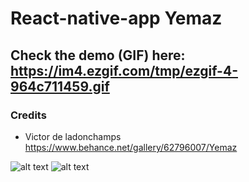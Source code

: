 # React-native-app Yemaz

## Check the demo (GIF) here: https://im4.ezgif.com/tmp/ezgif-4-964c711459.gif
### Credits

- Victor de ladonchamps https://www.behance.net/gallery/62796007/Yemaz

![alt text](https://image.ibb.co/mUPV6J/yemaz1.jpg)
![alt text](https://mir-s3-cdn-cf.behance.net/project_modules/2800/84f6e362796007.5a9c3d1dcbe6d.jpg)
